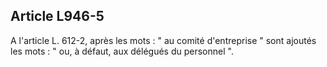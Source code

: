 Article L946-5
----
A l'article L. 612-2, après les mots : " au comité d'entreprise " sont ajoutés
les mots : " ou, à défaut, aux délégués du personnel ".
